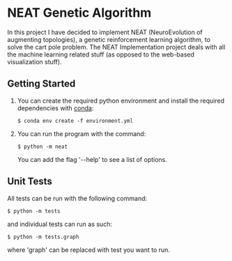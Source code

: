 # NEAT Genetic Algorithm
In this project I have decided to implement NEAT (NeuroEvolution of augmenting topologies), a genetic reinforcement learning algorithm, to solve the cart pole problem. The NEAT Implementation project deals with all the machine learning related stuff (as opposed to the web-based visualization stuff).

## Getting Started
1.  You can create the required python environment and install the required dependencies with [conda](https://conda.io/docs/user-guide/install/index.html):
    ```shell
    $ conda env create -f environment.yml
    ```

2.  You can run the program with the command:
    ```shell
    $ python -m neat
    ```
    You can add the flag '--help' to see a list of options.

## Unit Tests
All tests can be run with the following command:
```shell
$ python -m tests
```
and individual tests can run as such:
```shell
$ python -m tests.graph
```
where 'graph' can be replaced with test you want to run.
